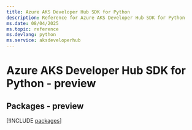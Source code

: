 ```yaml
---
title: Azure AKS Developer Hub SDK for Python
description: Reference for Azure AKS Developer Hub SDK for Python
ms.date: 08/04/2025
ms.topic: reference
ms.devlang: python
ms.service: aksdeveloperhub
---
```

# Azure AKS Developer Hub SDK for Python - preview
## Packages - preview
[!INCLUDE [packages](aks-developer-hub-index.md)]